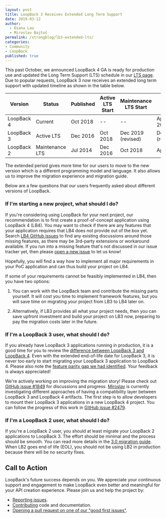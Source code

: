 ```yaml
---
layout: post
title: LoopBack 3 Receives Extended Long Term Support
date: 2019-03-12
author:
  - Diana Lau
  - Miroslav Bajtoš
permalink: /strongblog/lb3-extended-lts/
categories:
- Community
- LoopBack
published: true
---
```


This past October, we announced LoopBack 4 GA is ready for production use and updated the Long Term Support (LTS) schedule in our [LTS page](https://loopback.io/doc/en/contrib/Long-term-support.html). Due to popular requests, LoopBack 3 now receives an extended long term support with updated timeline as shown in the table below.

Version | Status | Published | Active LTS Start | Maintenance LTS Start | End-of-life 
-- | -- | -- | -- | -- | --
LoopBack 4 | Current | Oct 2018 | -- | -- | Apr 2021(minimum) 
LoopBack 3 | Active LTS | Dec 2016 | Oct 2018 | Dec 2019 (revised) | Dec 2020 (revised)
LoopBack 2 | Maintenance LTS | Jul 2014 | Dec 2016 | Oct 2018 | Apr 2019

<!--more-->

The extended period gives more time for our users to move to the new version which is a different programming model and language. It also allows us to improve the migration experience and migration guide.

Below are a few questions that our users frequently asked about different versions of LoopBack. 

### If I'm starting a new project, what should I do?

If you're considering using LoopBack for your next project, our recommendation is to first create a proof-of-concept application using LoopBack 4 (LB4). You may want to check if there are any features that your application requires that LB4 does not provide out of the box yet. Search [LB4 GitHub issues](https://github.com/strongloop/loopback-next/issues) to find any existing discussions around those missing features, as there may be 3rd-party extensions or workaround available. If you run into a missing feature that's not discussed in our issue tracker yet, then please [open a new issue](https://github.com/strongloop/loopback-next/issues/new) to let us know! 

Hopefully, you will find a way how to implement all major requirements in your PoC application and can thus build your project on LB4. 

If some of your requirements cannot be feasibly implemented in LB4, then you have two options:

1. You can work with the LoopBack team and contribute the missing parts yourself. It will cost you time to implement framework features, but you will save time on migrating your project from LB3 to LB4 later on. 

2. Alternatively, if LB3 provides all what your project needs, then you can save upfront investment and build your project on LB3 now, preparing to pay the migration costs later in the future.

### If I'm a LoopBack 3 user, what should I do?

If you already have LoopBack 3 applications running in production, it is a good time for you to review the [difference between LoopBack 3 and LoopBack 4](https://loopback.io/doc/en/lb4/LoopBack-3.x.html). Even with the extended end-of-life date for LoopBack 3, it is never too early to start migrating your LoopBack 3 application to LoopBack 4. Please also note  the [feature parity gap we had identified](https://github.com/strongloop/loopback-next/issues/1920). Your feedback is always appreciated! 

We're actively working on improving the migration story! Please check out [GitHub issue #1849](https://github.com/strongloop/loopback-next/issues/1849) for discussions and progress. [Miroslav](https://strongloop.com/authors/Miroslav_Bajto%C5%A1/) is currently investigating different approaches of having a compatibility layer between LoopBack 3 and LoopBack 4 artifacts. The first step is to allow developers to mount their LoopBack 3 applications in a new LoopBack 4 project. You can follow the progress of this work in [GitHub issue #2479](https://github.com/strongloop/loopback-next/issues/2479).

### If I'm a LoopBack 2 user, what should I do? 

If you're a LoopBack 2 user, you should at least migrate your LoopBack 2 applications to LoopBack 3. The effort should be minimal and the process should be smooth. You can read more details in the [3.0 migration guide](https://loopback.io/doc/en/lb3/Migrating-to-3.0.html). When LB2 goes end of life (EOL), you should not be using LB2 in production because there will be no security fixes.

## Call to Action

LoopBack's future success depends on you. We appreciate your continuous support and engagement to make LoopBack even better and meaningful for your API creation experience. Please join us and help the project by:

- [Reporting issues](https://github.com/strongloop/loopback-next/issues).
- [Contributing](https://github.com/strongloop/loopback-next/blob/master/docs/CONTRIBUTING.md)
  code and documentation.
- [Opening a pull request on one of our "good first issues"](https://github.com/strongloop/loopback-next/labels/good%20first%20issue).
